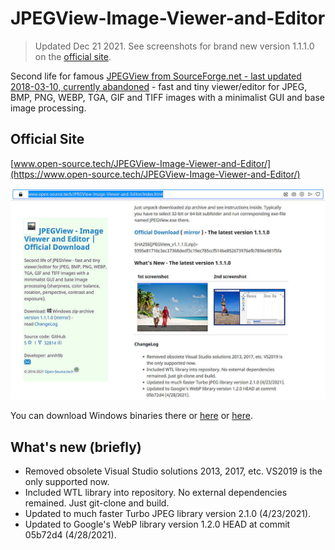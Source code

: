 # JPEGView-Image-Viewer-and-Editor

> Updated Dec 21 2021. See screenshots for brand new version 1.1.1.0 on the [official site](https://www.open-source.tech/JPEGView-Image-Viewer-and-Editor/).

Second life for famous [JPEGView from SourceForge.net - last updated 2018-03-10, currently abandoned](https://sourceforge.net/projects/jpegview/) - fast and tiny viewer/editor for JPEG, BMP, PNG, WEBP, TGA, GIF and TIFF images with a minimalist GUI and base image processing.

## Official Site

[www.open-source.tech/JPEGView-Image-Viewer-and-Editor/](https://www.open-source.tech/JPEGView-Image-Viewer-and-Editor/)

![www.open-source.tech/JPEGView-Image-Viewer-and-Editor/ screenshot](open-source-tech.jpg?raw=true)

You can download Windows binaries there or [here](https://www.open-source.tech/JPEGView-Image-Viewer-and-Editor/downloads/JPEGView_v1.1.1.0.zip) or [here](https://filedn.com/llBp1EbMQML0Hdv9A9SVo6b/JPEGView_v1.1.1.0.zip).

## What's new (briefly)

* Removed obsolete Visual Studio solutions 2013, 2017, etc. VS2019 is the only supported now.
* Included WTL library into repository. No external dependencies remained. Just git-clone and build.
* Updated to much faster Turbo JPEG library version 2.1.0 (4/23/2021).
* Updated to Google's WebP library version 1.2.0 HEAD at commit 05b72d4 (4/28/2021).
